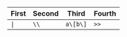 | First | Second | Third    | Fourth |
| ----- | ------ | -------- | ------ |
| `\|`  | `\\`   | `a\[b\]` | `>>`   |
